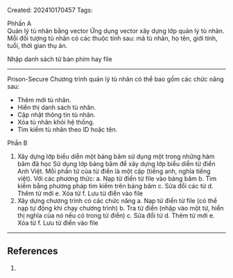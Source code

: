 Created: 202410170457
Tags: 

Phhần A\
Quản lý tù nhân bằng vector
Ứng dụng vector xây dựng lớp quản lý tù nhân. Mỗi đối tượng tù nhân có các thuộc tính sau: mã tù nhân, họ tên, giới tính, tuổi, thời gian thụ án. 

Nhập danh sách từ bàn phím hay file



----
Prison-Secure
Chương trình quản lý tù nhân có thể bao gồm các chức năng sau:

- Thêm mới tù nhân.
- Hiển thị danh sách tù nhân.
- Cập nhật thông tin tù nhân.
- Xóa tù nhân khỏi hệ thống.
- Tìm kiếm tù nhân theo ID hoặc tên.


Phần B
1. Xây dựng lớp biểu diễn một bảng băm sử dụng một trong những hàm băm đã học
	Sử dụng lớp bảng băm để xây dựng lớp biểu diễn từ điển Anh Việt. Mỗi phần tử của từ điển là một cặp (tiếng anh, nghĩa tiếng việt). Với các phương thức:
	a. Nạp từ điển từ file vào bảng băm
	b. Tìm kiếm bằng phương pháp tìm kiếm trên bảng băm
	c. Sửa đổi các từ
	d. Thêm từ mới
	e. Xóa từ
	f. Lưu từ điển vào file
2. Xây dựng chương trình có các chức năng
	a. Nạp từ điển từ file (có thể nạp tự động khi chạy chương trình)
	b. Tra từ điển (nhập vào một từ, hiển thị nghĩa của nó nếu có trong từ điển)
	c. Sửa đổi từ
	d. Thêm từ mới
	e. Xóa từ
	f. Lưu từ điển vào file

-----
## References
1.
